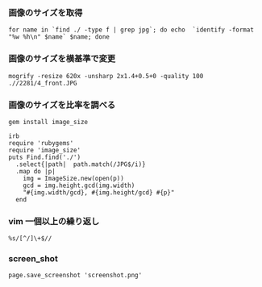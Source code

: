 ### 画像のサイズを取得

```
for name in `find ./ -type f | grep jpg`; do echo  `identify -format "%w %h\n" $name` $name; done
```

### 画像のサイズを横基準で変更

```
mogrify -resize 620x -unsharp 2x1.4+0.5+0 -quality 100 .//2281/4_front.JPG
```

### 画像のサイズを比率を調べる

```
gem install image_size
```

```
irb
require 'rubygems'
require 'image_size'
puts Find.find('./')
  .select{|path|  path.match(/JPG$/i)}
  .map do |p| 
    img = ImageSize.new(open(p))
    gcd = img.height.gcd(img.width)
    "#{img.width/gcd}, #{img.height/gcd} #{p}"
  end
```

### vim 一個以上の繰り返し

```
%s/[^/]\+$//
```

### screen_shot

```
page.save_screenshot 'screenshot.png'
```
